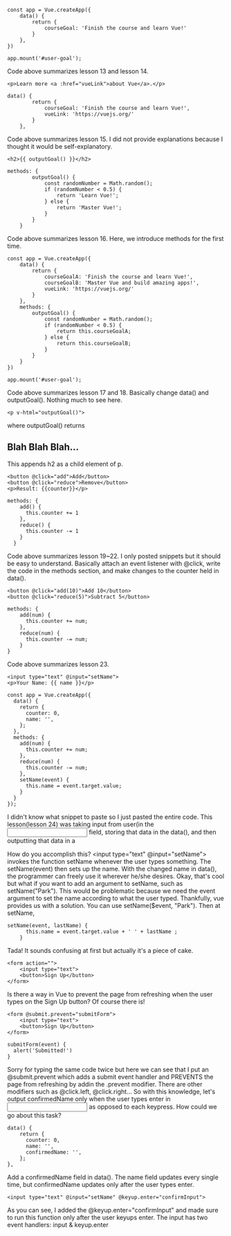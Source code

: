 ```
const app = Vue.createApp({
    data() {
        return {
            courseGoal: 'Finish the course and learn Vue!'
        }
    },
})

app.mount('#user-goal');
```
Code above summarizes lesson 13 and lesson 14.


```
<p>Learn more <a :href="vueLink">about Vue</a>.</p>

data() {
        return {
            courseGoal: 'Finish the course and learn Vue!',
            vueLink: 'https://vuejs.org/'
        }
    },
```
Code above summarizes lesson 15.
I did not provide explanations because I thought it would be self-explanatory.

```
<h2>{{ outputGoal() }}</h2>

methods: {
        outputGoal() {
            const randomNumber = Math.random();
            if (randomNumber < 0.5) {
                return 'Learn Vue!';
            } else {
                return 'Master Vue!';
            }
        }
    }
```
Code above summarizes lesson 16. Here, we introduce methods for the first time.

```
const app = Vue.createApp({
    data() {
        return {
            courseGoalA: 'Finish the course and learn Vue!',
            courseGoalB: 'Master Vue and build amazing apps!',
            vueLink: 'https://vuejs.org/'
        }
    },
    methods: {
        outputGoal() {
            const randomNumber = Math.random();
            if (randomNumber < 0.5) {
                return this.courseGoalA;
            } else {
                return this.courseGoalB;
            }
        }
    }
})

app.mount('#user-goal');
```
Code above summarizes lesson 17 and 18. Basically change data() and outputGoal(). Nothing much to see here.

```
<p v-html="outputGoal()">
```
where outputGoal() returns <h2>Blah Blah Blah...</h2>
This appends h2 as a child element of p.

```
<button @click="add">Add</button>
<button @click="reduce">Remove</button>
<p>Result: {{counter}}</p>

methods: {
    add() {
      this.counter += 1
    },
    reduce() {
      this.counter -= 1
    }
  }
```
Code above summarizes lesson 19~22. I only posted snippets but it should be easy to understand. Basically attach an event listener with @click, write the code in the methods section, and make changes to the counter held in data().

```
<button @click="add(10)">Add 10</button>
<button @click="reduce(5)">Subtract 5</button>

methods: {
    add(num) {
      this.counter += num;
    },
    reduce(num) {
      this.counter -= num;
    }
}
```
Code above summarizes lesson 23.

```
<input type="text" @input="setName">
<p>Your Name: {{ name }}</p>

const app = Vue.createApp({
  data() {
    return {
      counter: 0,
      name: '',
    };
  },
  methods: {
    add(num) {
      this.counter += num;
    },
    reduce(num) {
      this.counter -= num;
    },
    setName(event) {
      this.name = event.target.value;
    }
  }
});
```
I didn't know what snippet to paste so I just pasted the entire code.
This lesson(lesson 24) was taking input from user(in the <input> field, storing that data in the data(), and then outputting that data in a <p></p>
How do you accomplish this?
<input type="text" @input="setName"> invokes the function setName whenever the user types something. The setName(event) then sets up the name. With the changed name in data(), the programmer can freely use it wherever he/she desires.
Okay, that's cool but what if you want to add an argument to setName, such as setName("Park"). This would be problematic because we need the event argument to set the name according to what the user typed. Thankfully, vue provides us with a solution. You can use setName($event, "Park"). Then at setName,
```
setName(event, lastName) {
      this.name = event.target.value + ' ' + lastName ;
    }
```
Tada! It sounds confusing at first but actually it's a piece of cake.


```
<form action="">
    <input type="text">
    <button>Sign Up</button>
</form>
```
Is there a way in Vue to prevent the page from refreshing when the user types on the Sign Up button? Of course there is!
```
<form @submit.prevent="submitForm">
    <input type="text">
    <button>Sign Up</button>
</form>

submitForm(event) {
  alert('Submitted!')
}
```
Sorry for typing the same code twice but here we can see that I put an @submit.prevent which adds a submit event handler and PREVENTS the page from refreshing by addin the .prevent modifier. There are other modifiers such as @click.left, @click.right...
So with this knowledge, let's output confirmedName only when the user types enter in <input> as opposed to each keypress. How could we go about this task? 

```
data() {
    return {
      counter: 0,
      name: '',
      confirmedName: '',
    };
},
```

Add a confirmedName field in data(). The name field updates every single time, but confirmedName updates only after the user types enter.
```
<input type="text" @input="setName" @keyup.enter="confirmInput">
```
As you can see, I added the @keyup.enter="confirmInput" and made sure to run this function only after the user keyups enter.
The input has two event handlers: input & keyup.enter



